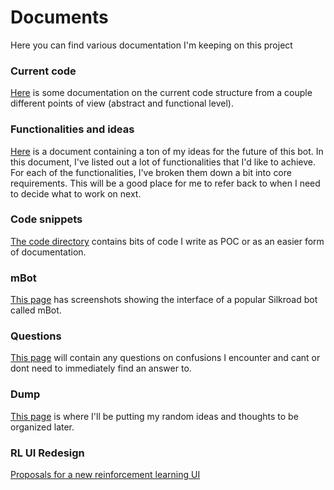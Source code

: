 # Documents

Here you can find various documentation I'm keeping on this project

### Current code
[Here](code.md) is some documentation on the current code structure from a couple different points of view (abstract and functional level).

### Functionalities and ideas
[Here](bot-ideas.md) is a document containing a ton of my ideas for the future of this bot. In this document, I've listed out a lot of functionalities that I'd like to achieve. For each of the functionalities, I've broken them down a bit into core requirements. This will be a good place for me to refer back to when I need to decide what to work on next.

### Code snippets
[The code directory](code) contains bits of code I write as POC or as an easier form of documentation.

### mBot
[This page](mBot.md) has screenshots showing the interface of a popular Silkroad bot called mBot.

### Questions
[This page](questions.md) will contain any questions on confusions I encounter and cant or dont need to immediately find an answer to.

### Dump
[This page](dump.md) is where I'll be putting my random ideas and thoughts to be organized later.

### RL UI Redesign
[Proposals for a new reinforcement learning UI](rl_ui_redesign/Readme.md)
